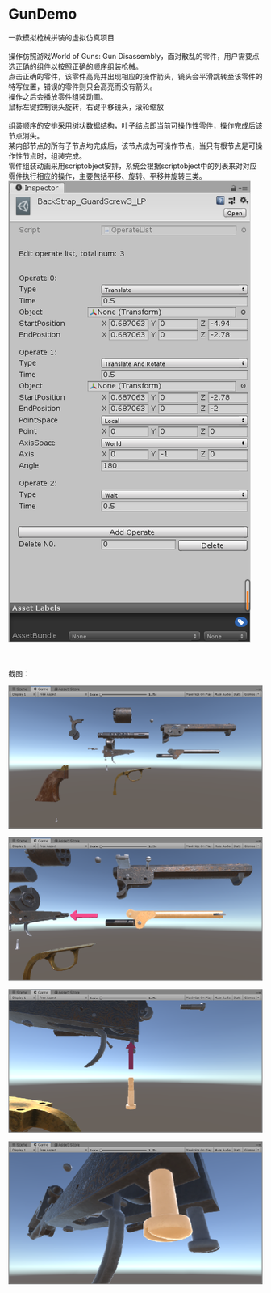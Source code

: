 # GunDemo

一款模拟枪械拼装的虚拟仿真项目
<br/>
<br/>
操作仿照游戏World of Guns: Gun Disassembly，面对散乱的零件，用户需要点选正确的组件以按照正确的顺序组装枪械。<br/>
点击正确的零件，该零件高亮并出现相应的操作箭头，镜头会平滑跳转至该零件的特写位置，错误的零件则只会高亮而没有箭头。<br/>
操作之后会播放零件组装动画。<br/>
鼠标左键控制镜头旋转，右键平移镜头，滚轮缩放<br/>
<br/>
组装顺序的安排采用树状数据结构，叶子结点即当前可操作性零件，操作完成后该节点消失。<br/>
某内部节点的所有子节点均完成后，该节点成为可操作节点，当只有根节点是可操作性节点时，组装完成。<br/>
零件组装动画采用scriptobject安排，系统会根据scriptobject中的列表来对对应零件执行相应的操作，主要包括平移、旋转、平移并旋转三类。<br/>
![图](pic/5.png)

<br/>
<br/>
截图：

![图](pic/1.png)

![图](pic/2.png)

![图](pic/3.png)

![图](pic/4.png)

